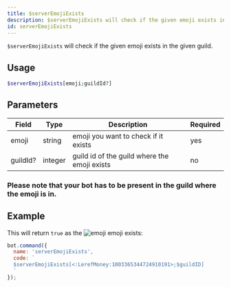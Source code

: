 ```yaml
---
title: $serverEmojiExists 
description: $serverEmojiExists will check if the given emoji exists in the given guild.
id: serverEmojiExists
---
```


`$serverEmojiExists` will check if the given emoji exists in the given guild.

## Usage

```php
$serverEmojiExists[emoji;guildId?]
```

## Parameters 


| Field    | Type    | Description                                  | Required |
| -------- | ------- | -------------------------------------------- | -------- |
| emoji    | string  | emoji you want to check if it exists         | yes      |
| guildId? | integer | guild id of the guild where the emoji exists | no       |

### Please note that your bot has to be present in the guild where the emoji is in.

## Example

This will return `true` as the ![emoji](https://cdn.discordapp.com/emojis/1003365344724910191.webp?size=16&quality=lossless) emoji exists:

```javascript
bot.command({
  name: 'serverEmojiExists',
  code: `
  $serverEmojiExists[<:LerefMoney:1003365344724910191>;$guildID]
  `
});
```
